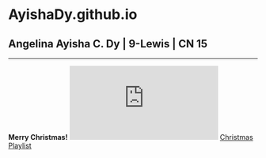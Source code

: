 # AyishaDy.github.io
## Angelina Ayisha C. Dy | 9-Lewis | CN 15
---
**Merry Christmas!**
![Merry Christmas!](https://pngtree.com/freepng/merry-christmas-horizontal-drawing-cute-snowman_8536261.html)
[Christmas Playlist](https://youtu.be/5TuxUT61bi0)
